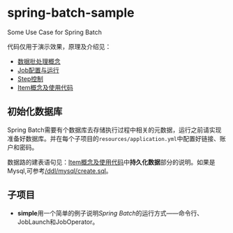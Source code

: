 # spring-batch-sample
Some Use Case for Spring Batch 

代码仅用于演示效果，原理及介绍见：
* [数据批处理概念](https://www.chkui.com/article/spring/spring_batch_introduction)
* [Job配置与运行](https://www.chkui.com/article/spring/spring_batch_job)
* [Step控制](https://www.chkui.com/article/spring/spring_batch_step)
* [Item概念及使用代码](https://www.chkui.com/article/spring/spring_batch_item_and_code_case)

## 初始化数据库

Spring Batch需要有个数据库去存储执行过程中相关的元数据，运行之前请实现准备好数据库。并在每个子项目的`resources/application.yml`中配置好链接、账户和密码。

数据路的建表语句见：[Item概念及使用代码](https://www.chkui.com/article/spring/spring_batch_item_and_code_case)中**持久化数据**部分的说明。如果是Mysql,可参考[/ddl/mysql/create.sql](https://github.com/chkui/spring-batch-sample/blob/master/ddl/mysql/create.sql)。

## 子项目

* **simple**用一个简单的例子说明*Spring Batch*的运行方式——命令行、JobLaunch和JobOperator。